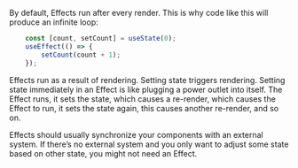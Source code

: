 
By default, Effects run after every render. This is why code like this will produce an infinite loop:

```js
    const [count, setCount] = useState(0);
    useEffect(() => {
        setCount(count + 1);
    });
```

Effects run as a result of rendering. Setting state triggers rendering. Setting state immediately in an Effect is like plugging a power outlet into itself. The Effect runs, it sets the state, which causes a re-render, which causes the Effect to run, it sets the state again, this causes another re-render, and so on.

Effects should usually synchronize your components with an external system. If there’s no external system and you only want to adjust some state based on other state, you might not need an Effect.